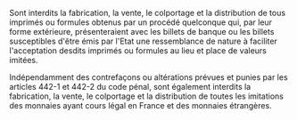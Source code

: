 Sont interdits la fabrication, la vente, le colportage et la distribution de tous imprimés ou formules obtenus par un procédé quelconque qui, par leur forme extérieure, présenteraient avec les billets de banque ou les billets susceptibles d'être émis par l'Etat une ressemblance de nature à faciliter l'acceptation desdits imprimés ou formules au lieu et place de valeurs imitées.

Indépendamment des contrefaçons ou altérations prévues et punies par les articles 442-1 et 442-2 du code pénal, sont également interdits la fabrication, la vente, le colportage et la distribution de toutes les imitations des monnaies ayant cours légal en France et des monnaies étrangères.
